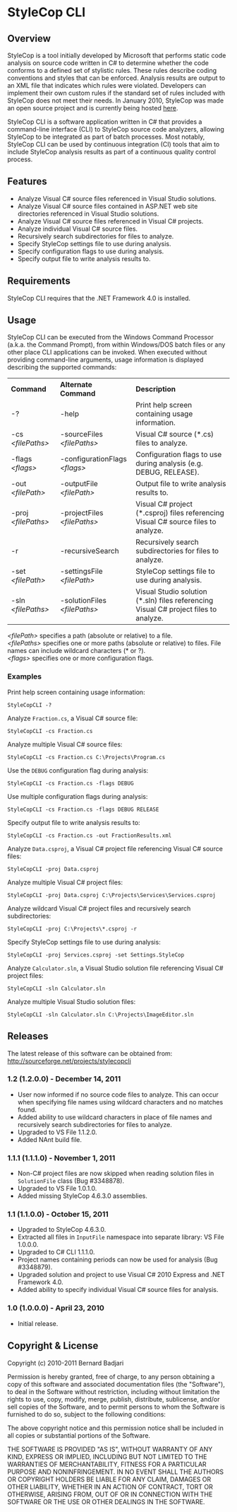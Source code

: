 ﻿StyleCop CLI
============

Overview
--------

StyleCop is a tool initially developed by Microsoft that performs static code analysis on source code written in C# to determine whether the code conforms to a defined set of stylistic rules. These rules describe coding conventions and styles that can be enforced. Analysis results are output to an XML file that indicates which rules were violated. Developers can implement their own custom rules if the standard set of rules included with StyleCop does not meet their needs. In January 2010, StyleCop was made an open source project and is currently being hosted [here](http://stylecop.codeplex.com).

StyleCop CLI is a software application written in C# that provides a command-line interface (CLI) to StyleCop source code analyzers, allowing StyleCop to be integrated as part of batch processes. Most notably, StyleCop CLI can be used by continuous integration (CI) tools that aim to include StyleCop analysis results as part of a continuous quality control process.

Features
--------

- Analyze Visual C# source files referenced in Visual Studio solutions.
- Analyze Visual C# source files contained in ASP.NET web site directories referenced in Visual Studio solutions.
- Analyze Visual C# source files referenced in Visual C# projects.
- Analyze individual Visual C# source files.
- Recursively search subdirectories for files to analyze.
- Specify StyleCop settings file to use during analysis.
- Specify configuration flags to use during analysis.
- Specify output file to write analysis results to.

Requirements
------------

StyleCop CLI requires that the .NET Framework 4.0 is installed.

Usage
-----

StyleCop CLI can be executed from the Windows Command Processor (a.k.a. the Command Prompt), from within Windows/DOS batch files or any other place CLI applications can be invoked. When executed without providing command-line arguments, usage information is displayed describing the supported commands:

<table cellpadding="5">
   <tr align="left">
      <th>Command</th>
      <th>Alternate Command</th>
      <th>Description</th>
   </tr>
   <tr>
      <td>-?</td>
      <td>-help</td>
      <td>Print help screen containing usage information.</td>
   </tr>
   <tr>
      <td>-cs <i>&lt;filePaths&gt;</i></td>
      <td>-sourceFiles <i>&lt;filePaths&gt;</i></td>
      <td>Visual C# source (*.cs) files to analyze.</td>
   </tr>
   <tr>
      <td>-flags <i>&lt;flags&gt;</i></td>
      <td>-configurationFlags <i>&lt;flags&gt;</i></td>
      <td>Configuration flags to use during analysis (e.g. DEBUG, RELEASE).</td>
   </tr>
   <tr>
      <td>-out <i>&lt;filePath&gt;</i></td>
      <td>-outputFile <i>&lt;filePath&gt;</i></td>
      <td>Output file to write analysis results to.</td>
   </tr>
   <tr>
      <td>-proj <i>&lt;filePaths&gt;</i></td>
      <td>-projectFiles <i>&lt;filePaths&gt;</i></td>
      <td>Visual C# project (*.csproj) files referencing Visual C# source files to analyze.</td>
   </tr>
   <tr>
      <td>-r</td>
      <td>-recursiveSearch</td>
      <td>Recursively search subdirectories for files to analyze.</td>
   </tr>
   <tr>
      <td>-set <i>&lt;filePath&gt;</i></td>
      <td>-settingsFile <i>&lt;filePath&gt;</i></td>
      <td>StyleCop settings file to use during analysis.</td>
   </tr>
   <tr>
      <td>-sln <i>&lt;filePaths&gt;</i></td>
      <td>-solutionFiles <i>&lt;filePaths&gt;</i></td>
      <td>Visual Studio solution (*.sln) files referencing Visual C# project files to analyze.</td>
   </tr>
</table>

<i>&lt;filePath&gt;</i> specifies a path (absolute or relative) to a file.  
<i>&lt;filePaths&gt;</i> specifies one or more paths (absolute or relative) to files. File names can include wildcard characters (* or ?).  
<i>&lt;flags&gt;</i> specifies one or more configuration flags.

### Examples ###

Print help screen containing usage information:

    StyleCopCLI -?

Analyze `Fraction.cs`, a Visual C# source file:

    StyleCopCLI -cs Fraction.cs

Analyze multiple Visual C# source files:

    StyleCopCLI -cs Fraction.cs C:\Projects\Program.cs

Use the `DEBUG` configuration flag during analysis:

    StyleCopCLI -cs Fraction.cs -flags DEBUG

Use multiple configuration flags during analysis:

    StyleCopCLI -cs Fraction.cs -flags DEBUG RELEASE

Specify output file to write analysis results to:

    StyleCopCLI -cs Fraction.cs -out FractionResults.xml

Analyze `Data.csproj`, a Visual C# project file referencing Visual C# source files:

    StyleCopCLI -proj Data.csproj

Analyze multiple Visual C# project files:

    StyleCopCLI -proj Data.csproj C:\Projects\Services\Services.csproj

Analyze wildcard Visual C# project files and recursively search subdirectories:

    StyleCopCLI -proj C:\Projects\*.csproj -r

Specify StyleCop settings file to use during analysis:

    StyleCopCLI -proj Services.csproj -set Settings.StyleCop

Analyze `Calculator.sln`, a Visual Studio solution file referencing Visual C# project files:

    StyleCopCLI -sln Calculator.sln

Analyze multiple Visual Studio solution files:

    StyleCopCLI -sln Calculator.sln C:\Projects\ImageEditor.sln

Releases
--------

The latest release of this software can be obtained from: <http://sourceforge.net/projects/stylecopcli>

### 1.2 (1.2.0.0) - December 14, 2011 ###

- User now informed if no source code files to analyze. This can occur when specifying file names using wildcard characters and no matches found.
- Added ability to use wildcard characters in place of file names and recursively search subdirectories for files to analyze.
- Upgraded to VS File 1.1.2.0.
- Added NAnt build file.

### 1.1.1 (1.1.1.0) - November 1, 2011 ###

- Non-C# project files are now skipped when reading solution files in `SolutionFile` class (Bug #3348878).
- Upgraded to VS File 1.0.1.0.
- Added missing StyleCop 4.6.3.0 assemblies.

### 1.1 (1.1.0.0) - October 15, 2011 ###

- Upgraded to StyleCop 4.6.3.0.
- Extracted all files in `InputFile` namespace into separate library: VS File 1.0.0.0.
- Upgraded to C# CLI 1.1.1.0.
- Project names containing periods can now be used for analysis (Bug #3348879).
- Upgraded solution and project to use Visual C# 2010 Express and .NET Framework 4.0.
- Added ability to specify individual Visual C# source files for analysis.

### 1.0 (1.0.0.0) - April 23, 2010 ###

- Initial release.

Copyright & License
-------------------

Copyright (c) 2010-2011 Bernard Badjari

Permission is hereby granted, free of charge, to any person obtaining a copy of this software and associated documentation files (the "Software"), to deal in the Software without restriction, including without limitation the rights to use, copy, modify, merge, publish, distribute, sublicense, and/or sell copies of the Software, and to permit persons to whom the Software is furnished to do so, subject to the following conditions:

The above copyright notice and this permission notice shall be included in all copies or substantial portions of the Software.

THE SOFTWARE IS PROVIDED "AS IS", WITHOUT WARRANTY OF ANY KIND, EXPRESS OR IMPLIED, INCLUDING BUT NOT LIMITED TO THE WARRANTIES OF MERCHANTABILITY, FITNESS FOR A PARTICULAR PURPOSE AND NONINFRINGEMENT. IN NO EVENT SHALL THE AUTHORS OR COPYRIGHT HOLDERS BE LIABLE FOR ANY CLAIM, DAMAGES OR OTHER LIABILITY, WHETHER IN AN ACTION OF CONTRACT, TORT OR OTHERWISE, ARISING FROM, OUT OF OR IN CONNECTION WITH THE SOFTWARE OR THE USE OR OTHER DEALINGS IN THE SOFTWARE.
